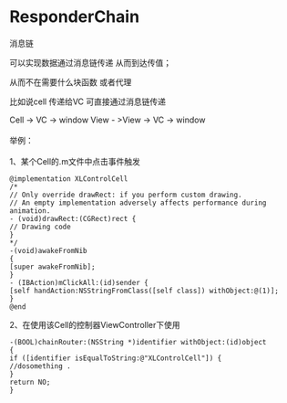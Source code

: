 # ResponderChain
消息链

可以实现数据通过消息链传递  从而到达传值；

从而不在需要什么块函数 或者代理

比如说cell 传递给VC  可直接通过消息链传递

Cell  -> VC -> window
View - >View  -> VC -> window
<br>  
举例：<br>  
1、某个Cell的.m文件中点击事件触发
```
@implementation XLControlCell
/*
// Only override drawRect: if you perform custom drawing.
// An empty implementation adversely affects performance during animation.
- (void)drawRect:(CGRect)rect {
// Drawing code
}
*/
-(void)awakeFromNib
{
[super awakeFromNib];
}
- (IBAction)mClickAll:(id)sender {
[self handAction:NSStringFromClass([self class]) withObject:@(1)];
}
@end
```
2、在使用该Cell的控制器ViewController下使用<br>  
```
-(BOOL)chainRouter:(NSString *)identifier withObject:(id)object
{
if ([identifier isEqualToString:@"XLControlCell"]) {
//dosomething .
}
return NO;
}
```
